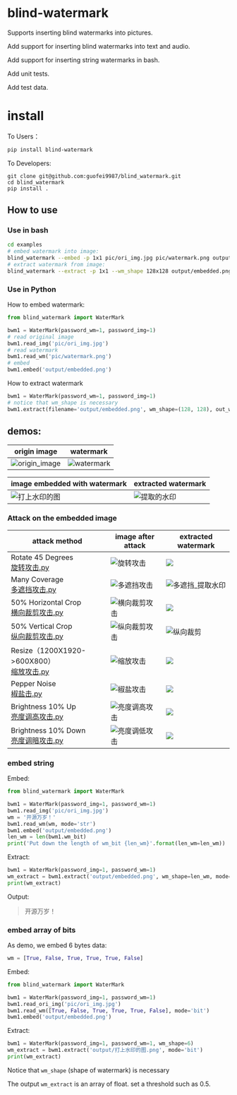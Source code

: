 # blind-watermark

Supports inserting blind watermarks into pictures.

Add support for inserting blind watermarks into text and audio.

Add support for inserting string watermarks in bash.

Add unit tests.

Add test data.

# install
To Users：
```bash
pip install blind-watermark
```

To Developers:
```bach
git clone git@github.com:guofei9987/blind_watermark.git
cd blind_watermark
pip install .
```

## How to use

### Use in bash
```bash
cd examples
# embed watermark into image:
blind_watermark --embed -p 1x1 pic/ori_img.jpg pic/watermark.png output/embedded.png
# extract watermark from image:
blind_watermark --extract -p 1x1 --wm_shape 128x128 output/embedded.png output/wm_extract.png
```

### Use in Python
How to embed watermark:
```python
from blind_watermark import WaterMark

bwm1 = WaterMark(password_wm=1, password_img=1)
# read original image
bwm1.read_img('pic/ori_img.jpg')
# read watermark
bwm1.read_wm('pic/watermark.png')
# embed
bwm1.embed('output/embedded.png')
```


How to extract watermark
```python
bwm1 = WaterMark(password_wm=1, password_img=1)
# notice that wm_shape is necessary
bwm1.extract(filename='output/embedded.png', wm_shape=(128, 128), out_wm_name='output/extracted.png', )
```

## demos:

|origin image|watermark|
|--|--|
|![origin_image](docs/原图.jpg)|![watermark](docs/水印.png)|

|image embedded with watermark|extracted watermark|
|--|--|
|![打上水印的图](docs/打上水印的图.jpg)|![提取的水印](docs/解出的水印.png)|



### Attack on the embedded image


|attack method|image after attack|extracted watermark|
|--|--|--|
|Rotate 45 Degrees<br>[旋转攻击.py](https://github.com/guofei9987/blind_watermark/blob/master/examples/旋转攻击.py)|![旋转攻击](docs/旋转攻击.jpg)|![](docs/旋转攻击_提取水印.png)|
|Many Coverage<br>[多遮挡攻击.py](https://github.com/guofei9987/blind_watermark/blob/master/examples/多遮挡攻击.py)| ![多遮挡攻击](docs/多遮挡攻击.jpg) |![多遮挡_提取水印](docs/多遮挡攻击_提取水印.png)|
|50% Horizontal Crop<br>[横向裁剪攻击.py](https://github.com/guofei9987/blind_watermark/blob/master/examples/横向裁剪攻击.py)|![横向裁剪攻击](docs/横向裁剪攻击.jpg)|![](docs/横向裁剪攻击_提取水印.png)|
|50% Vertical Crop<br>[纵向裁剪攻击.py](https://github.com/guofei9987/blind_watermark/blob/master/examples/纵向裁剪攻击.py)|![纵向裁剪攻击](docs/纵向裁剪攻击.jpg)|![纵向裁剪](docs/纵向裁剪攻击_提取水印.png)|
|Resize（1200X1920->600X800）<br>[缩放攻击.py](https://github.com/guofei9987/blind_watermark/blob/master/examples/缩放攻击.py)|![缩放攻击](docs/缩放攻击.jpg)|![](docs/缩放攻击_提取水印.png)|
|Pepper Noise<br>[椒盐击.py](https://github.com/guofei9987/blind_watermark/blob/master/examples/椒盐攻击.py)|![椒盐攻击](docs/椒盐攻击.jpg)|![](docs/椒盐攻击_提取水印.png)|
|Brightness 10% Up<br>[亮度调高攻击.py](https://github.com/guofei9987/blind_watermark/blob/master/examples/亮度调高攻击.py)|![亮度调高攻击](docs/亮度调高攻击.jpg)|![](docs/亮度调高攻击_提取水印.png)|
|Brightness 10% Down<br>[亮度调暗攻击.py](https://github.com/guofei9987/blind_watermark/blob/master/examples/亮度调低攻击.py)|![亮度调低攻击](docs/亮度调低攻击.jpg)|![](docs/亮度调低攻击_提取水印.png)|


### embed string
Embed:
```python
from blind_watermark import WaterMark

bwm1 = WaterMark(password_img=1, password_wm=1)
bwm1.read_img('pic/ori_img.jpg')
wm = '开源万岁！'
bwm1.read_wm(wm, mode='str')
bwm1.embed('output/embedded.png')
len_wm = len(bwm1.wm_bit)
print('Put down the length of wm_bit {len_wm}'.format(len_wm=len_wm))
```

Extract:
```python
bwm1 = WaterMark(password_img=1, password_wm=1)
wm_extract = bwm1.extract('output/embedded.png', wm_shape=len_wm, mode='str')
print(wm_extract)
```
Output:
>开源万岁！

### embed array of bits

As demo, we embed 6 bytes data:
```python
wm = [True, False, True, True, True, False]
```

Embed:
```python
from blind_watermark import WaterMark

bwm1 = WaterMark(password_img=1, password_wm=1)
bwm1.read_ori_img('pic/ori_img.jpg')
bwm1.read_wm([True, False, True, True, True, False], mode='bit')
bwm1.embed('output/embedded.png')
```

Extract:
```python
bwm1 = WaterMark(password_img=1, password_wm=1, wm_shape=6)
wm_extract = bwm1.extract('output/打上水印的图.png', mode='bit')
print(wm_extract)
```
Notice that `wm_shape` (shape of watermark) is necessary

The output `wm_extract` is an array of float. set a threshold such as 0.5.
